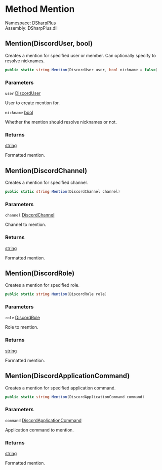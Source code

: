 # Method Mention

Namespace: [DSharpPlus](DSharpPlus.md)  
Assembly: DSharpPlus.dll

## <a id="DSharpPlus_Formatter_Mention_DSharpPlus_Entities_DiscordUser_System_Boolean_"></a>Mention\(DiscordUser, bool\)

Creates a mention for specified user or member. Can optionally specify to resolve nicknames.

```csharp
public static string Mention(DiscordUser user, bool nickname = false)
```

### Parameters

`user` [DiscordUser](DSharpPlus.Entities.DiscordUser.md)

User to create mention for.

`nickname` [bool](https://learn.microsoft.com/dotnet/api/system.boolean)

Whether the mention should resolve nicknames or not.

### Returns

[string](https://learn.microsoft.com/dotnet/api/system.string)

Formatted mention.

## <a id="DSharpPlus_Formatter_Mention_DSharpPlus_Entities_DiscordChannel_"></a>Mention\(DiscordChannel\)

Creates a mention for specified channel.

```csharp
public static string Mention(DiscordChannel channel)
```

### Parameters

`channel` [DiscordChannel](DSharpPlus.Entities.DiscordChannel.md)

Channel to mention.

### Returns

[string](https://learn.microsoft.com/dotnet/api/system.string)

Formatted mention.

## <a id="DSharpPlus_Formatter_Mention_DSharpPlus_Entities_DiscordRole_"></a>Mention\(DiscordRole\)

Creates a mention for specified role.

```csharp
public static string Mention(DiscordRole role)
```

### Parameters

`role` [DiscordRole](DSharpPlus.Entities.DiscordRole.md)

Role to mention.

### Returns

[string](https://learn.microsoft.com/dotnet/api/system.string)

Formatted mention.

## <a id="DSharpPlus_Formatter_Mention_DSharpPlus_Entities_DiscordApplicationCommand_"></a>Mention\(DiscordApplicationCommand\)

Creates a mention for specified application command.

```csharp
public static string Mention(DiscordApplicationCommand command)
```

### Parameters

`command` [DiscordApplicationCommand](DSharpPlus.Entities.DiscordApplicationCommand.md)

Application command to mention.

### Returns

[string](https://learn.microsoft.com/dotnet/api/system.string)

Formatted mention.

